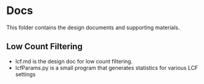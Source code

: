 # Docs

This folder contains the design documents and supporting materials.

## Low Count Filtering

* lcf.md is the design doc for low count filtering.
* lcfParams.py is a small program that generates statistics for various LCF settings
